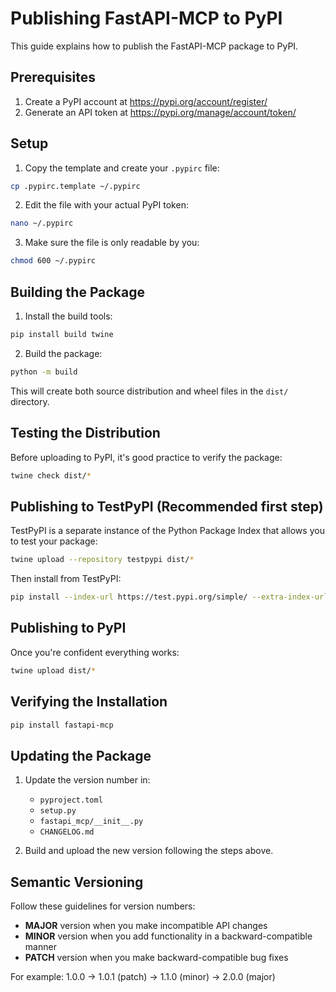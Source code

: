 # Publishing FastAPI-MCP to PyPI

This guide explains how to publish the FastAPI-MCP package to PyPI.

## Prerequisites

1. Create a PyPI account at https://pypi.org/account/register/
2. Generate an API token at https://pypi.org/manage/account/token/

## Setup

1. Copy the template and create your `.pypirc` file:

```bash
cp .pypirc.template ~/.pypirc
```

2. Edit the file with your actual PyPI token:

```bash
nano ~/.pypirc
```

3. Make sure the file is only readable by you:

```bash
chmod 600 ~/.pypirc
```

## Building the Package

1. Install the build tools:

```bash
pip install build twine
```

2. Build the package:

```bash
python -m build
```

This will create both source distribution and wheel files in the `dist/` directory.

## Testing the Distribution

Before uploading to PyPI, it's good practice to verify the package:

```bash
twine check dist/*
```

## Publishing to TestPyPI (Recommended first step)

TestPyPI is a separate instance of the Python Package Index that allows you to test your package:

```bash
twine upload --repository testpypi dist/*
```

Then install from TestPyPI:

```bash
pip install --index-url https://test.pypi.org/simple/ --extra-index-url https://pypi.org/simple/ fastapi-mcp
```

## Publishing to PyPI

Once you're confident everything works:

```bash
twine upload dist/*
```

## Verifying the Installation

```bash
pip install fastapi-mcp
```

## Updating the Package

1. Update the version number in:
   - `pyproject.toml`
   - `setup.py`
   - `fastapi_mcp/__init__.py`
   - `CHANGELOG.md`

2. Build and upload the new version following the steps above.

## Semantic Versioning

Follow these guidelines for version numbers:

- **MAJOR** version when you make incompatible API changes
- **MINOR** version when you add functionality in a backward-compatible manner
- **PATCH** version when you make backward-compatible bug fixes

For example: 1.0.0 -> 1.0.1 (patch) -> 1.1.0 (minor) -> 2.0.0 (major) 